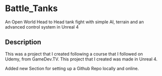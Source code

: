 # Battle_Tanks

An Open World Head to Head tank fight with simple AI, terrain and an advanced control system in Unreal 4

## Description

This was a project that I created following a course that I followed on Udemy, from GameDev.TV. This project that I created was made in Unreal 4.

Added new Section for setting up a Github Repo locally and online.
